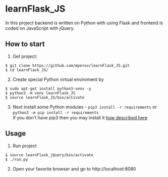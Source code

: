 # learnFlask_JS
In this project backend is written on Python with using Flask and frontend is coded on JavaScript with jQuery.

## How to start
1. Get project:
```console
$ git clone https://github.com/mperov/learnFlask_JS.git
$ cd learnFlask_JS/
```
2. Create special Python virtual enviroment by
```console
$ sudo apt-get install python3-venv -y
$ python3 -m venv learnFlask_JS
$ source learnFlask_JS/bin/activate
```
3. Next install some Python modules - `pip3 install -r requirements` or `python3 -m pip install -r requirements`  
If you don't have pip3 then you may install it [how described here](https://pip.pypa.io/en/stable/installation/)

## Usage
1. Run project
```console
$ source learnFlask_jQuery/bin/activate
$ ./run.py
```
2. Open your favorite browser and go to http://localhost:8080
